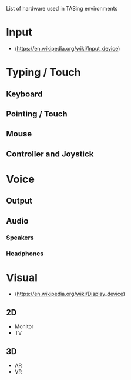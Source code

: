 List of hardware used in TASing environments

# Input
- (https://en.wikipedia.org/wiki/Input_device)

# Typing / Touch

## Keyboard

## Pointing / Touch

## Mouse

## Controller and Joystick

# Voice

## Output

## Audio

### Speakers

### Headphones

# Visual
- (https://en.wikipedia.org/wiki/Display_device)

## 2D
- Monitor
- TV

## 3D
- AR
- VR